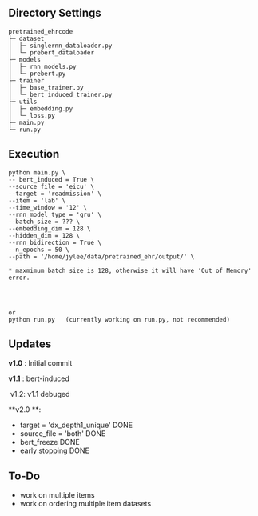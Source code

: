 ##  Directory Settings

```
pretrained_ehrcode
├─ dataset
│  ├─ singlernn_dataloader.py
│  └─ prebert_dataloader 
├─ models
│  ├─ rnn_models.py
│  └─ prebert.py
├─ trainer
│  ├─ base_trainer.py
│  └─ bert_induced_trainer.py
├─ utils
│  ├─ embedding.py
│  └─ loss.py
├─ main.py
└─ run.py
```

## Execution
```
python main.py \
-- bert_induced = True \ 
--source_file = 'eicu' \ 
--target = 'readmission' \ 
--item = 'lab' \ 
--time_window = '12' \ 
--rnn_model_type = 'gru' \ 
--batch_size = ??? \ 
--embedding_dim = 128 \ 
--hidden_dim = 128 \ 
--rnn_bidirection = True \
--n_epochs = 50 \ 
--path = '/home/jylee/data/pretrained_ehr/output/' \

* maxmimum batch size is 128, otherwise it will have 'Out of Memory' error.




or
python run.py   (currently working on run.py, not recommended)
```


## Updates
**v1.0** : Initial commit

**v1.1** : bert-induced

​	v1.2:  v1.1 debuged

**v2.0 **: 

- target = 'dx_depth1_unique'  DONE
- source_file = 'both'  DONE 
- bert_freeze  DONE
- early stopping DONE


## To-Do
- work on multiple items
- work on ordering multiple item datasets
